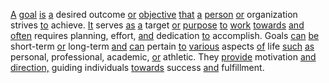 [A](./a.md) [goal](./goal.md) [is](./is.md) [a](./a.md) desired outcome [or](./or.md) [objective](./objective.md) [that](./that.md) [a](./a.md) [person](./person.md) [or](./or.md) organization strives [to](./to.md) achieve. [It](./it.md) serves [as](./as.md) [a](./a.md) target [or](./or.md) [purpose](./purpose.md) [to](./to.md) [work](./work.md) [towards](./towards.md) [and](./and.md) [often](./often.md) requires planning, effort, [and](./and.md) dedication [to](./to.md) accomplish. Goals [can](./can.md) [be](./be.md) short-term [or](./or.md) long-term [and](./and.md) [can](./can.md) pertain [to](./to.md) [various](./various.md) aspects [of](./of.md) life [such](./such.md) [as](./as.md) personal, professional, academic, [or](./or.md) athletic. They [provide](./provide.md) motivation [and](./and.md) [direction,](./direction.md) guiding individuals [towards](./towards.md) success [and](./and.md) fulfillment.